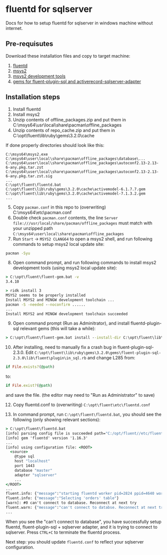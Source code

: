 # fluentd for sqlserver

Docs for how to setup fluentd for sqlserver in windows machine without internet.

## Pre-requisutes

Download these installation files and copy to target machine:

1. [fluentd](https://s3.amazonaws.com/packages.treasuredata.com/lts/5/windows/fluent-package-5.0.2-x64.msi)
2. [msys2](https://github.com/msys2/msys2-installer/releases/download/2024-01-13/msys2-x86_64-20240113.exe)
3. [msys2 development tools](https://github.com/rophy/rdb-streaming/releases/download/20240228/offline_packages.zip)
4. [gems for fluent-plugin-sql and activerecord-sqlserver-adapter](https://github.com/rophy/rdb-streaming/releases/download/20240228/repo_cache.zip)

## Installation steps

1. Install fluentd
2. Install msys2
3. Unzip contents of offline_packages.zip and put them in C:\msys64\usr\local\share\pacman\offline_packages
4. Unzip contents of repo_cache.zip and put them in C:\opt\fluent\lib\ruby\gems\3.2.0\cache

If done properly directories should look like this:

```
C:\msys64\msys2.exe
C:\msys64\user\local\share\pacman\offline_packages\database\...
C:\msys64\user\local\share\pacman\offline_packages\autoconf2.13-2.13-6-any.pkg.tar.zst
C:\msys64\user\local\share\pacman\offline_packages\autoconf2.13-2.13-6-any.pkg.tar.zst.sig
...
C:\opt\fluent\fluentd.bat
C:\opt\fluent\lib\ruby\gems\3.2.0\cache\activemodel-6.1.7.7.gem
C:\opt\fluent\lib\ruby\gems\3.2.0\cache\activemodel-7.1.3.2.gem
...
```

5. Copy `pacman.conf` in this repo to (overwriting) C:\msys64\etc\pacman.conf
6. Double check `pacman.conf` contents, the line `Server file:///usr/local/share/pacman/offline_packages` must match with your unzipped path `C:\msys64\user\local\share\pacman\offline_packages`
7. Run `Start` -> `MSYS2 CLANG64` to open a msys2 shell, and run following commands to setup msys2 local update site:


```bash
pacman -Syu
```

8. Open command prompt, and run following commands to install msys2 development tools (using msys2 local update site):

```bat
> C:\opt\fluent\fluent-gem.bat -v
3.4.10

> ridk install 3
MSYS2 seems to be properly installed
Install MSYS2 and MINGW development toolchain ...
pacman -S -needed --noconfirm ......
...
Install MSYS2 and MINGW development toolchain succeeded
```

9. Open command prompt (Run as Adminitrator), and install fluentd-plugin-sql relevant gems (this will take a while):

```bat
> C:\opt\fluent\fluent-gem.bat install --install-dir C:\opt\fluent\lib\ruby\gems\3.2.0 --no-user-install --no-document C:\opt\fluent\lib\ruby\gems\3.2.0\cache\*.gem
```

10. After installing, need to manually fix a crash bug in fluent-plugin-sql-2.3.0. Edit `C:\opt\fluent\lib\ruby\gems\3.2.0\gems\fluent-plugin-sql-2.3.0\lib\fluent\plugin\in_sql.rb` and change L285 from:

```ruby
if File.exists?(@path)
```

to:

```ruby
if File.exist?(@path)
```

and save the file. (the editor may need to "Run as Administrator" to save)

12. Copy fluentd.conf to (overwriting) `C:\opt\fluent\etc\fluentd.conf`

13. In command prompt, run `C:\opt\fluent\fluentd.bat`, you should see the following (only showing relevant sections):

```bat
> C:\opt\fluent\fluentd.bat
[info] parsing config file is succeeded path="C:/opt/fluent//etc/fluent/fluentd.conf"
[info] gem 'fluentd' version '1.16.3'
...
[info] using configuration file: <ROOT>
  <source>
    @type sql
    host "localhost"
    port 1443
    database "master"
    adapter "sqlserver"
    ...
</ROOT>
...
fluent.info: {"message":"starting fluentd worker pid=2824 ppid=4640 worker=0"}
fluent.info: {"message":"Selecting 'orders' table"}
[warn]: #0 can't connect to database. Reconnect at next try
fluent.warn: {"message":"can't connect to databse. Reconnect at next try"}
...
```

When you see the "can't connect to database", you have successfully setup fluentd, fluent-plugin-sql + sqlserver adapter, and it is trying to connect to sqlserver.
Press `CTRL+C` to terminate the fluentd process.

Next step: you should update `fluentd.conf` to reflect your sqlserver configuration.
